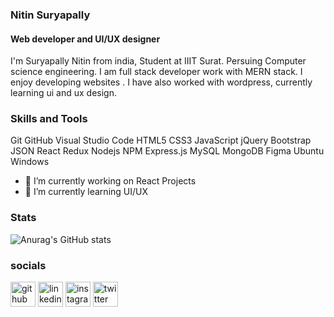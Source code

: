 
### Nitin Suryapally
#### Web developer and UI/UX designer

I'm Suryapally Nitin from india, Student at IIIT Surat. Persuing Computer science engineering. I am full stack developer work with MERN stack. I enjoy developing websites . I have also worked with wordpress, currently learning ui and ux design.

### Skills and Tools
Git GitHub Visual Studio Code HTML5 CSS3  JavaScript jQuery Bootstrap JSON React Redux Nodejs NPM Express.js MySQL MongoDB Figma Ubuntu Windows


- 🔭 I’m currently working on React Projects 
- 🌱 I’m currently learning UI/UX 


### Stats
![Anurag's GitHub stats](https://github-readme-stats.vercel.app/api?username=nitin-suryapally&count_private=true&show_icons=true&theme=radical)

### socials

[<img src='https://cdn.jsdelivr.net/npm/simple-icons@3.0.1/icons/github.svg' alt='github' height='40'>](https://github.com/nitin-suryapally)  [<img src='https://cdn.jsdelivr.net/npm/simple-icons@3.0.1/icons/linkedin.svg' alt='linkedin' height='40'>](https://https://www.linkedin.com/in/nitin-suryapally-176a5923b/)  [<img src='https://cdn.jsdelivr.net/npm/simple-icons@3.0.1/icons/instagram.svg' alt='instagram' height='40'>](https://www.instagram.com/nitin_suryapally2002/)  [<img src='https://cdn.jsdelivr.net/npm/simple-icons@3.0.1/icons/twitter.svg' alt='twitter' height='40'>](https://twitter.com/nitin_2804)  

